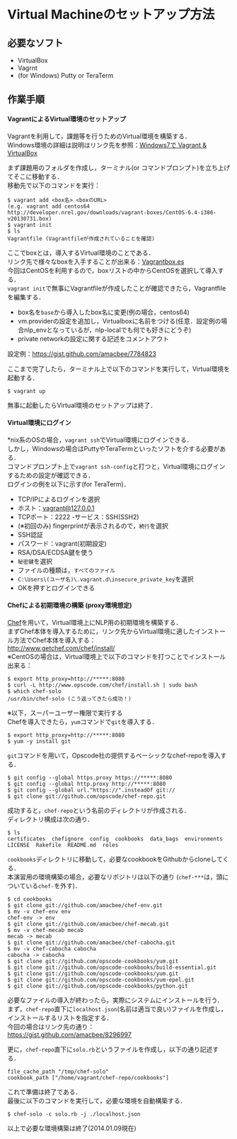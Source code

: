 # Virtual Machineのセットアップ方法
## 必要なソフト
 - VirtualBox
 - Vagrnt
 - (for Windows) Putty or TeraTerm

## 作業手順
#### VagrantによるVirtual環境のセットアップ
Vagrantを利用して，課題等を行うためのVirtual環境を構築する．<br/>
Windows環境の詳細は説明はリンク先を参照：[Windows7で Vagrant & VirtualBox](http://www.jnlp.org/okada/computer/vagrant-virtualbox)

まず課題用のフォルダを作成し，ターミナル(or コマンドプロンプト)を立ち上げてそこに移動する．<br/>
移動先で以下のコマンドを実行：

```
$ vagrant add <box名> <boxのURL>
(e.g. vagrant add centos64 http://developer.nrel.gov/downloads/vagrant-boxes/CentOS-6.4-i386-v20130731.box)
$ vagrant init
$ ls
Vagrantfile (Vagrantfileが作成されていることを確認)
```

ここでboxとは，導入するVirtual環境のことである．<br/>
リンク先で様々なboxを入手することが出来る：[Vagrantbox.es](http://www.vagrantbox.es/)<br/>
今回はCentOSを利用するので，boxリストの中からCentOSを選択して導入する．<br/>
`vagrant init`で無事にVagrantfileが作成したことが確認できたら，Vagrantfileを編集する．

 - box名を`base`から導入したbox名に変更(例の場合，centos64)
 - vm.providerの設定を追加し，Virtualboxに名前をつける(任意．設定例の場合nlp_envとなっているが，nlp-localでも何でも好きにどうぞ)
 - private networkの設定に関する記述をコメントアウト

設定例：https://gist.github.com/amacbee/7784823

ここまで完了したら，ターミナル上で以下のコマンドを実行して，Virtual環境を起動する．

```
$ vagrant up
```

無事に起動したらVirtual環境のセットアップは終了．

#### Virtual環境にログイン
*nix系のOSの場合，`vagrant ssh`でVirtual環境にログインできる．<br/>
しかし，Windowsの場合はPuttyやTeraTermといったソフトを介する必要がある．<br/>
コマンドプロンプト上で`vagrant ssh-config`と打つと，Virtual環境にログインするための設定が確認できる．<br/>
ログインの例を以下に示す(for TeraTerm)．

 - TCP/IPによるログインを選択
  - ホスト：vagrant@127.0.0.1
  - TCPポート：2222
  -サービス：SSH(SSH2)
 - (※初回のみ) fingerprintが表示されるので，`続行`を選択
 - SSH認証
  - パスワード：vagrant(初期設定)
  - RSA/DSA/ECDSA鍵を使う
   - `秘密鍵`を選択
   - ファイルの種類は，`すべてのファイル`
   - `C:\Users\(ユーザ名)\.vagrant.d\insecure_private_key`を選択
 - OKを押すとログインできる

#### Chefによる初期環境の構築 (proxy環境想定)
[Chef](http://www.getchef.com/chef/)を用いて，Virtual環境上にNLP用の初期環境を構築する．<br/>
まずChef本体を導入するために，リンク先からVirtual環境に適したインストール方法でChef本体を導入する：<br/>
http://www.getchef.com/chef/install/<br/>
※CentOSの場合は，Virtual環境上で以下のコマンドを打つことでインストール出来る：

```
$ export http_proxy=http://*****:8080
$ curl -L http://www.opscode.com/chef/install.sh | sudo bash
$ which chef-solo
/usr/bin/chef-solo (こう返ってきたら成功！)
```

※以下，スーパーユーザー権限で実行する<br/>
Chefを導入できたら，`yum`コマンドで`git`を導入する．

```
$ export http_proxy=http://*****:8080
$ yum -y install git
```

`git`コマンドを用いて，Opscode社の提供するベーシックなchef-repoを導入する．

```
$ git config --global https.proxy https://*****:8080
$ git config --global http.proxy http://*****:8080
$ git config --global url."https://".insteadOf git://
$ git clone git://github.com/opscode/chef-repo.git
```

成功すると，`chef-repo`という名前のディレクトリが作成される．<br/>
ディレクトリ構成は次の通り．

```
$ ls
certificates  chefignore  config  cookbooks  data_bags  environments  LICENSE  Rakefile  README.md  roles
```

`cookbooks`ディレクトリに移動して，必要なcookbookをGithubからcloneしてくる．<br/>
本演習用の環境構築の場合，必要なリポジトリは以下の通り (`chef-***`は，頭についている`chef-`を外す)．

```
$ cd cookbooks
$ git clone git://github.com/amacbee/chef-env.git
$ mv -v chef-env env
chef-env -> env
$ git clone git://github.com/amacbee/chef-mecab.git
$ mv -v chef-mecab mecab
mecab -> mecab
$ git clone git://github.com/amacbee/chef-cabocha.git
$ mv -v chef-cabocha cabocha
cabocha -> cabocha
$ git clone git://github.com/opscode-cookbooks/yum.git
$ git clone git://github.com/opscode-cookbooks/build-essential.git
$ git clone git://github.com/opscode-cookbooks/yum.git
$ git clone git://github.com/opscode-cookbooks/yum-epel.git
$ git clone git://github.com/opscode-cookbooks/python.git
```

必要なファイルの導入が終わったら，実際にシステムにインストールを行う．<br/>
まず，`chef-repo`直下に`localhost.json`(名前は適当で良い)ファイルを作成し，インストールするリストを指定する．<br/>
今回の場合はリンク先の通り：<br/>
https://gist.github.com/amacbee/8296997

更に，`chef-repo`直下に`solo.rb`というファイルを作成し，以下の通り記述する．

```
file_cache_path "/tmp/chef-solo"
cookbook_path ["/home/vagrant/chef-repo/cookbooks"]
```

これで準備は終了である．<br/>
最後に以下のコマンドを実行して，必要な環境を自動構築する．

```
$ chef-solo -c solo.rb -j ./localhost.json
```

以上で必要な環境構築は終了(2014.01.09現在)




